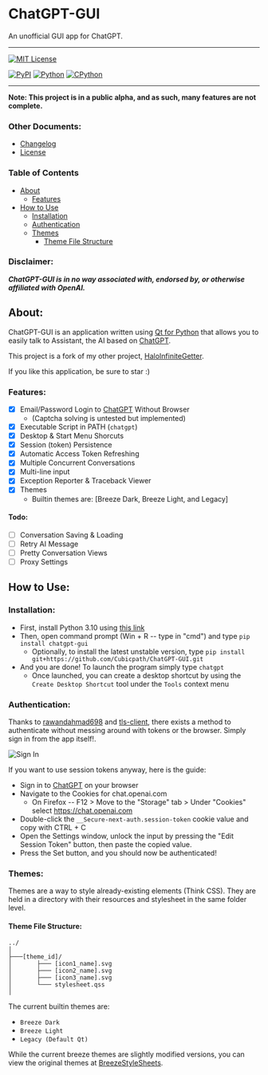 ChatGPT-GUI
===============
An unofficial GUI app for ChatGPT.

------------------------------

[![MIT License](https://img.shields.io/github/license/Cubicpath/ChatGPT-GUI?style=for-the-badge)][license]

[![PyPI](https://img.shields.io/pypi/v/chatgpt-gui?label=PyPI&logo=pypi&style=flat-square)][homepage]
[![Python](https://img.shields.io/pypi/pyversions/chatgpt-gui?label=Python&logo=python&style=flat-square)][python]
[![CPython](https://img.shields.io/pypi/implementation/chatgpt-gui?label=Impl&logo=python&style=flat-square)][python]

------------------------------

**Note: This project is in a public alpha, and as such, many features are not complete.**

### Other Documents:
- [Changelog][changelog_github]
- [License][license_github]

### Table of Contents
- [About](#about)
     - [Features](#features)
- [How to Use](#how-to-use)
     - [Installation](#installation)
     - [Authentication](#authentication)
     - [Themes](#themes)
          - [Theme File Structure](#theme-file-structure)


### Disclaimer:
_**ChatGPT-GUI is in no way associated with, endorsed by, or otherwise affiliated with OpenAI.**_

About:
---------------
ChatGPT-GUI is an application written using [Qt for Python][PySide] that allows you to
easily talk to Assistant, the AI based on [ChatGPT].

This project is a fork of my other project, [HaloInfiniteGetter](https://github.com/Cubicpath/HaloInfiniteGetter).

If you like this application, be sure to star :)

### Features:
- [x] Email/Password Login to [ChatGPT] Without Browser
  - (Captcha solving is untested but implemented)
- [x] Executable Script in PATH (`chatgpt`)
- [x] Desktop & Start Menu Shorcuts
- [x] Session (token) Persistence
- [x] Automatic Access Token Refreshing
- [x] Multiple Concurrent Conversations
- [x] Multi-line input
- [x] Exception Reporter & Traceback Viewer
- [x] Themes
  - Builtin themes are: [Breeze Dark, Breeze Light, and Legacy]

#### Todo:
- [ ] Conversation Saving & Loading
- [ ] Retry AI Message
- [ ] Pretty Conversation Views
- [ ] Proxy Settings

How to Use:
---------------

### Installation:
- First, install Python 3.10 using [this link][python310]
- Then, open command prompt (Win + R -- type in "cmd") and type `pip install chatgpt-gui`
  - Optionally, to install the latest unstable version, type `pip install git+https://github.com/Cubicpath/ChatGPT-GUI.git`
- And you are done! To launch the program simply type `chatgpt`
  - Once launched, you can create a desktop shortcut by using the `Create Desktop Shortcut` tool
under the `Tools` context menu

### Authentication:
Thanks to [rawandahmad698] and [tls-client][python-tls-client], there exists a method to authenticate without
messing around with tokens or the browser. Simply sign in from the app itself!.

![Sign In](https://i.imgur.com/DabSYBhl.png)

If you want to use session tokens anyway, here is the guide:
- Sign in to [ChatGPT] on your browser
- Navigate to the Cookies for chat.openai.com
  - On Firefox -- F12 > Move to the "Storage" tab > Under "Cookies" select https://chat.openai.com
- Double-click the `__Secure-next-auth.session-token` cookie value and copy with CTRL + C
- Open the Settings window, unlock the input by pressing the "Edit Session Token" button, then paste the copied value.
- Press the Set button, and you should now be authenticated!

### Themes:
Themes are a way to style already-existing elements (Think CSS). They are held in a directory with their resources
and stylesheet in the same folder level.

#### Theme File Structure:
    ../
    │
    ├───[theme_id]/
    │       ├─── [icon1_name].svg
    │       ├─── [icon2_name].svg
    │       ├─── [icon3_name].svg
    │       └─── stylesheet.qss
    │

The current builtin themes are:
- `Breeze Dark`
- `Breeze Light`
- `Legacy (Default Qt)`

While the current breeze themes are slightly modified versions, you can view the original themes at [BreezeStyleSheets].

[BreezeStyleSheets]: https://github.com/Alexhuszagh/BreezeStyleSheets "BreezeStyleSheets"
[changelog_github]: https://github.com/Cubicpath/ChatGPT-GUI/blob/master/CHANGELOG.md "Changelog"
[ChatGPT]: https://https://chat.openai.com "ChatGPT"
[homepage]: https://pypi.org/project/chatgpt-gui/ "ChatGPT-GUI PyPI"
[license]: https://choosealicense.com/licenses/mit "MIT License"
[license_github]: https://github.com/Cubicpath/ChatGPT-GUI/blob/master/LICENSE "MIT License"
[PySide]: https://pypi.org/project/PySide6/ "PySide6"
[python]: https://www.python.org "Python"
[python310]: https://www.python.org/downloads/release/python-3100/ "Python 3.10"
[rawandahmad698]: https://github.com/rawandahmad698 "rawandahmad698"
[python-tls-client]: https://github.com/FlorianREGAZ/Python-Tls-Client "tls-client"
